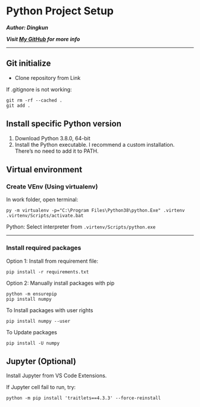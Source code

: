 # Python Project Setup

***Author: Dingkun***

***Visit [My GitHub](https://github.com/Oct19) for more info***

---

## Git initialize

- Clone repository from Link

If .gitignore is not working:

    git rm -rf --cached .
    git add .

## Install specific Python version

1. Download Python 3.8.0, 64-bit
2. Install the Python executable. I recommend a custom installation. There’s no need to add it to PATH.

## Virtual environment

### Create VEnv (Using virtualenv)

In work folder, open terminal:

    py -m virtualenv -p="C:\Program Files\Python38\python.Exe" .virtenv
    .virtenv/Scripts/activate.bat

Python: Select interpreter from `.virtenv/Scripts/python.exe`

---

### Install required packages

Option 1: Install from requirement file:

    pip install -r requirements.txt

Option 2: Manually install packages with pip

    python -m ensurepip
    pip install numpy

To Install packages with user rights

    pip install numpy --user

To Update packages

    pip install -U numpy

## Jupyter (Optional)

Install Jupyter from VS Code Extensions.

If Jupyter cell fail to run, try:

    python -m pip install 'traitlets==4.3.3' --force-reinstall

